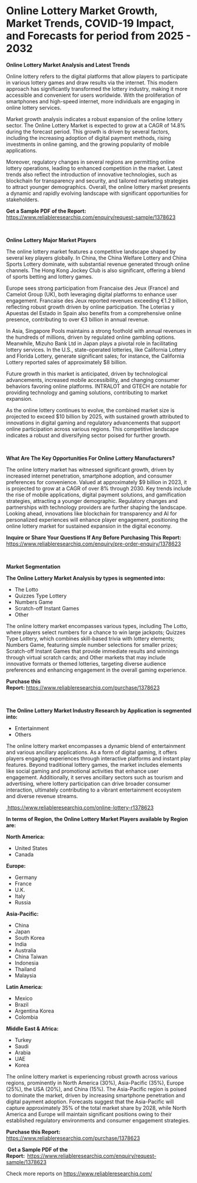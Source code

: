 <p><h1>Online Lottery Market Growth, Market Trends, COVID-19 Impact, and Forecasts for period from 2025 - 2032</h1></p><p><strong>Online Lottery Market Analysis and Latest Trends</strong></p>
<p><p>Online lottery refers to the digital platforms that allow players to participate in various lottery games and draw results via the internet. This modern approach has significantly transformed the lottery industry, making it more accessible and convenient for users worldwide. With the proliferation of smartphones and high-speed internet, more individuals are engaging in online lottery services.</p><p>Market growth analysis indicates a robust expansion of the online lottery sector. The Online Lottery Market is expected to grow at a CAGR of 14.8% during the forecast period. This growth is driven by several factors, including the increasing adoption of digital payment methods, rising investments in online gaming, and the growing popularity of mobile applications. </p><p>Moreover, regulatory changes in several regions are permitting online lottery operations, leading to enhanced competition in the market. Latest trends also reflect the introduction of innovative technologies, such as blockchain for transparency and security, and tailored marketing strategies to attract younger demographics. Overall, the online lottery market presents a dynamic and rapidly evolving landscape with significant opportunities for stakeholders.</p></p>
<p><strong>Get a Sample PDF of the Report:&nbsp;</strong> <a href="https://www.reliableresearchiq.com/enquiry/request-sample/1378623?utm_campaign=3132&utm_medium=2&utm_source=Github&utm_content=ia&utm_term=04042025&utm_id=online-lottery">https://www.reliableresearchiq.com/enquiry/request-sample/1378623</a></p>
<p>&nbsp;</p>
<p><strong>Online Lottery Major Market Players</strong></p>
<p><p>The online lottery market features a competitive landscape shaped by several key players globally. In China, the China Welfare Lottery and China Sports Lottery dominate, with substantial revenue generated through online channels. The Hong Kong Jockey Club is also significant, offering a blend of sports betting and lottery games.</p><p>Europe sees strong participation from Francaise des Jeux (France) and Camelot Group (UK), both leveraging digital platforms to enhance user engagement. Francaise des Jeux reported revenues exceeding €1.2 billion, reflecting robust growth driven by online participation. The Loterias y Apuestas del Estado in Spain also benefits from a comprehensive online presence, contributing to over €3 billion in annual revenue.</p><p>In Asia, Singapore Pools maintains a strong foothold with annual revenues in the hundreds of millions, driven by regulated online gambling options. Meanwhile, Mizuho Bank Ltd in Japan plays a pivotal role in facilitating lottery services. In the U.S., state-operated lotteries, like California Lottery and Florida Lottery, generate significant sales; for instance, the California Lottery reported sales of approximately $8 billion.</p><p>Future growth in this market is anticipated, driven by technological advancements, increased mobile accessibility, and changing consumer behaviors favoring online platforms. INTRALOT and GTECH are notable for providing technology and gaming solutions, contributing to market expansion.</p><p>As the online lottery continues to evolve, the combined market size is projected to exceed $10 billion by 2025, with sustained growth attributed to innovations in digital gaming and regulatory advancements that support online participation across various regions. This competitive landscape indicates a robust and diversifying sector poised for further growth.</p></p>
<p>&nbsp;</p>
<p><strong>What Are The Key Opportunities For Online Lottery Manufacturers?</strong></p>
<p><p>The online lottery market has witnessed significant growth, driven by increased internet penetration, smartphone adoption, and consumer preferences for convenience. Valued at approximately $9 billion in 2023, it is projected to grow at a CAGR of over 8% through 2030. Key trends include the rise of mobile applications, digital payment solutions, and gamification strategies, attracting a younger demographic. Regulatory changes and partnerships with technology providers are further shaping the landscape. Looking ahead, innovations like blockchain for transparency and AI for personalized experiences will enhance player engagement, positioning the online lottery market for sustained expansion in the digital economy.</p></p>
<p><strong>Inquire or Share Your Questions If Any Before Purchasing This Report:</strong> <a href="https://www.reliableresearchiq.com/enquiry/pre-order-enquiry/1378623?utm_campaign=3132&utm_medium=2&utm_source=Github&utm_content=ia&utm_term=04042025&utm_id=online-lottery">https://www.reliableresearchiq.com/enquiry/pre-order-enquiry/1378623</a></p>
<p>&nbsp;</p>
<p><strong>Market Segmentation</strong></p>
<p><strong>The Online Lottery Market Analysis by types is segmented into:</strong></p>
<p><ul><li>The Lotto</li><li>Quizzes Type Lottery</li><li>Numbers Game</li><li>Scratch-off Instant Games</li><li>Other</li></ul></p>
<p><p>The online lottery market encompasses various types, including The Lotto, where players select numbers for a chance to win large jackpots; Quizzes Type Lottery, which combines skill-based trivia with lottery elements; Numbers Game, featuring simple number selections for smaller prizes; Scratch-off Instant Games that provide immediate results and winnings through virtual scratch cards; and Other markets that may include innovative formats or themed lotteries, targeting diverse audience preferences and enhancing engagement in the overall gaming experience.</p></p>
<p><strong>Purchase this Report:&nbsp;</strong><a href="https://www.reliableresearchiq.com/purchase/1378623?utm_campaign=3132&utm_medium=2&utm_source=Github&utm_content=ia&utm_term=04042025&utm_id=online-lottery">https://www.reliableresearchiq.com/purchase/1378623</a></p>
<p>&nbsp;</p>
<p><strong>The Online Lottery Market Industry Research by Application is segmented into:</strong></p>
<p><ul><li>Entertainment</li><li>Others</li></ul></p>
<p><p>The online lottery market encompasses a dynamic blend of entertainment and various ancillary applications. As a form of digital gaming, it offers players engaging experiences through interactive platforms and instant play features. Beyond traditional lottery games, the market includes elements like social gaming and promotional activities that enhance user engagement. Additionally, it serves ancillary sectors such as tourism and advertising, where lottery participation can drive broader consumer interaction, ultimately contributing to a vibrant entertainment ecosystem and diverse revenue streams.</p></p>
<p><a href="https://www.reliableresearchiq.com/online-lottery-r1378623?utm_campaign=3132&utm_medium=2&utm_source=Github&utm_content=ia&utm_term=04042025&utm_id=online-lottery">&nbsp;https://www.reliableresearchiq.com/online-lottery-r1378623</a></p>
<p><strong>In terms of Region, the Online Lottery Market Players available by Region are:</strong></p>
<p>
    <p> <strong> North America: </strong>
        <ul>
            <li>United States</li>
            <li>Canada</li>
        </ul>
        </p> 
    <p> <strong> Europe: </strong>
        <ul>
            <li>Germany</li>
            <li>France</li>
            <li>U.K.</li>
            <li>Italy</li>
            <li>Russia</li>
        </ul>
        </p> 
    <p> <strong> Asia-Pacific: </strong>
        <ul>
            <li>China</li>
            <li>Japan</li>
            <li>South Korea</li>
            <li>India</li>
            <li>Australia</li>
            <li>China Taiwan</li>
            <li>Indonesia</li>
            <li>Thailand</li>
            <li>Malaysia</li>
        </ul>
        </p> 
    <p> <strong> Latin America: </strong>
        <ul>
            <li>Mexico</li>
            <li>Brazil</li>
            <li>Argentina Korea</li>
            <li>Colombia</li>
        </ul>
        </p> 
    <p> <strong> Middle East & Africa: </strong>
        <ul>
            <li>Turkey</li>
            <li>Saudi</li>
            <li>Arabia</li>
            <li>UAE</li>
            <li>Korea</li>
        </ul>
    </p>
    </p>
<p><p>The online lottery market is experiencing robust growth across various regions, prominently in North America (30%), Asia-Pacific (35%), Europe (25%), the USA (20%), and China (15%). The Asia-Pacific region is poised to dominate the market, driven by increasing smartphone penetration and digital payment adoption. Forecasts suggest that the Asia-Pacific will capture approximately 35% of the total market share by 2028, while North America and Europe will maintain significant positions owing to their established regulatory environments and consumer engagement strategies.</p></p>
<p><strong>Purchase this Report: </strong><a href="https://www.reliableresearchiq.com/purchase/1378623?utm_campaign=3132&utm_medium=2&utm_source=Github&utm_content=ia&utm_term=04042025&utm_id=online-lottery">https://www.reliableresearchiq.com/purchase/1378623</a></p>
<p>&nbsp;<strong>Get a Sample PDF of the Report:&nbsp;&nbsp;</strong><a href="https://www.reliableresearchiq.com/enquiry/request-sample/1378623?utm_campaign=3132&utm_medium=2&utm_source=Github&utm_content=ia&utm_term=04042025&utm_id=online-lottery">https://www.reliableresearchiq.com/enquiry/request-sample/1378623</a></p>
<p><strong></strong></p>
<p>Check more reports on <a href="https://www.reliableresearchiq.com/?utm_campaign=3132&utm_medium=2&utm_source=Github&utm_content=ia&utm_term=04042025&utm_id=online-lottery">https://www.reliableresearchiq.com/</a></p>